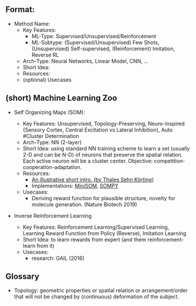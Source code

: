 ## Format:
* Method Name:    
    * Key Features:
        * ML-Type: Supervised/Unsupervised/Reinforcement
        * ML-Subtype: (Supervised/Unsupervised) Few Shots, (Unsupervised) Self-supervised, (Reinforcement) Imitation, Reverse RL
    * Arch-Type: Neural Networks, Linear Model, CNN, ...
    * Short Idea: 
    * Resources: 
    * (optional) Usecases
    
    
## (short) Machine Learning Zoo
* Self Organizing Maps (SOM):
    * Key Features: Unsupervised, Topology-Preserving, Neuro-Inspired (Sensory Cortex, Central Excitation vs Lateral Inhibition), Auto #Cluster Determination
    * Arch-Type: NN (2-layer)
    * Short Idea: using standard NN training scheme to learn a set (usually 2-D and can be N-D) of neurons that preserve the spatial relation. Each active neuron will be a cluster center. Objective: competition-cooperation-adaptation.    
    * Resources:
        * [An illustrative short intro. (by Thales Sehn Körting)](https://www.youtube.com/watch?v=H9H6s-x-0YE)      
        * Implementations: [MiniSOM](https://github.com/JustGlowing/minisom), [SOMPY](https://github.com/sevamoo/SOMPY)  
    * Usecases:
        * Deriving reward function for plausible structure, novelty for molecule generation. (Nature Biotech 2019)  

* Inverse Reinforcement Learning
    * Key Features: Reinforcement Learning/Supervised Learning, Learning Reward Function from Policy (Reverse), Imitation Learning
    * Short Idea: to learn rewards from expert (and them reinforcement-learn from it)
    * Usecases:
        * research: GAIL (2016)

        
## Glossary
* Topology: geometric properties or spatial relation or arrangement/order that will not be changed by (continuous) deformation of the subject.